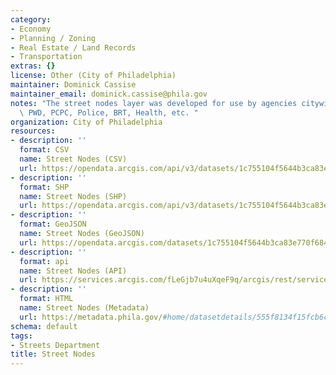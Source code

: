 ```yaml
---
category:
- Economy
- Planning / Zoning
- Real Estate / Land Records
- Transportation
extras: {}
license: Other (City of Philadelphia)
maintainer: Dominick Cassise
maintainer_email: dominick.cassise@phila.gov
notes: "The street nodes layer was developed for use by agencies citywide including\
  \ PWD, PCPC, Police, BRT, Health, etc. "
organization: City of Philadelphia
resources:
- description: ''
  format: CSV
  name: Street Nodes (CSV)
  url: https://opendata.arcgis.com/api/v3/datasets/1c755104f5644b3ca83e770f684c8a37_0/downloads/data?format=csv&spatialRefId=4326
- description: ''
  format: SHP
  name: Street Nodes (SHP)
  url: https://opendata.arcgis.com/api/v3/datasets/1c755104f5644b3ca83e770f684c8a37_0/downloads/data?format=shp&spatialRefId=4326
- description: ''
  format: GeoJSON
  name: Street Nodes (GeoJSON)
  url: https://opendata.arcgis.com/datasets/1c755104f5644b3ca83e770f684c8a37_0.geojson
- description: ''
  format: api
  name: Street Nodes (API)
  url: https://services.arcgis.com/fLeGjb7u4uXqeF9q/arcgis/rest/services/Street_Nodes/FeatureServer/0/query?outFields=*&where=1%3D1
- description: ''
  format: HTML
  name: Street Nodes (Metadata)
  url: https://metadata.phila.gov/#home/datasetdetails/555f8134f15fcb6c6ed44138/representationdetails/5571b1c4e4fb1d91393c2182/
schema: default
tags:
- Streets Department
title: Street Nodes
---
```

